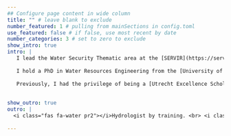 ```yaml
---
## Configure page content in wide column
title: "" # leave blank to exclude
number_featured: 1 # pulling from mainSections in config.toml
use_featured: false # if false, use most recent by date
number_categories: 3 # set to zero to exclude
show_intro: true
intro: |
   I lead the Water Security Thematic area at the [SERVIR](https://servirglobal.net/) Science Coordination Office. SERVIR is a joint NASA and USAID partnership that harnesses the power of satellite data and science collaboration to support locally led efforts to strengthen climate resilience. Within the [Water Security Thematic Area](https://servirglobal.net/what-we-do/water-security), we utilize Earth observation-driven services and capacity-building initiatives to help partners enhance sustainable access to freshwater and promote cooperation over shared water resources. I am particularly passionate about translating science into actionable insights to support environmental decision-making.
   
   I hold a PhD in Water Resources Engineering from the [University of Idaho](https://www.uidaho.edu/). As a part of [Dr. Erin Brooks']() research group, my work focused on improving the understanding of the implications of various land management strategies on water quality. By employing advanced hydrology and water resources models, along with extensive geospatial datasets, I developed data-driven tools to inform stakeholders’ strategies in addressing climate risks and guiding environmental decision-making.
   
   Previously, I had the privilege of being a [Utrecht Excellence Scholar](https://www.uu.nl/en/masters/general-information/application-and-admission/scholarships-and-grants/utrecht-excellence-scholarships) at [Utrecht University](https://www.uu.nl/en/) in the Netherlands. During this time, I worked extensively with the PCR-GLOBWB model, a state-of-the-art global hydrology and water resources model. By integrating earth observation data and applying innovative approaches, my work focused on deriving critical water management insights in regions facing severe water scarcity.
  
  
show_outro: true
outro: |
  <i class="fas fa-water pr2"></i>Hydrologist by training. <br> <i class="fas fa-lightbulb pr2"></i>Curious about all intersections of water, data and society.
  
---
```


